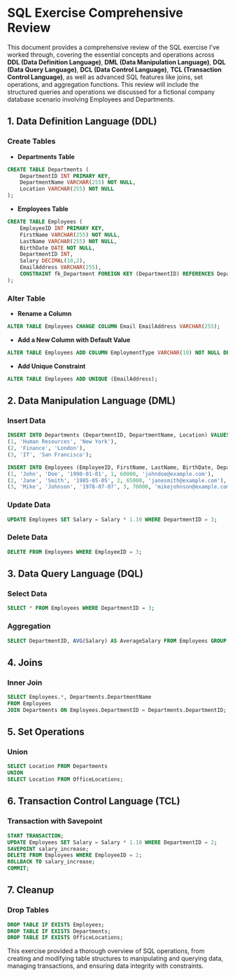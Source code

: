# SQL Exercise Comprehensive Review

This document provides a comprehensive review of the SQL exercise I've worked through, covering the essential concepts and operations across **DDL (Data Definition Language)**, **DML (Data Manipulation Language)**, **DQL (Data Query Language)**, **DCL (Data Control Language)**, **TCL (Transaction Control Language)**, as well as advanced SQL features like joins, set operations, and aggregation functions. This review will include the structured queries and operations we discussed for a fictional company database scenario involving Employees and Departments.

## 1. Data Definition Language (DDL)

### Create Tables

- **Departments Table**

```sql
CREATE TABLE Departments (
    DepartmentID INT PRIMARY KEY,
    DepartmentName VARCHAR(255) NOT NULL,
    Location VARCHAR(255) NOT NULL
);
```

- **Employees Table**

```sql
CREATE TABLE Employees (
    EmployeeID INT PRIMARY KEY,
    FirstName VARCHAR(255) NOT NULL,
    LastName VARCHAR(255) NOT NULL,
    BirthDate DATE NOT NULL,
    DepartmentID INT,
    Salary DECIMAL(10,2),
    EmailAddress VARCHAR(255),
    CONSTRAINT fk_Department FOREIGN KEY (DepartmentID) REFERENCES Departments(DepartmentID)
);
```

### Alter Table

- **Rename a Column**

```sql
ALTER TABLE Employees CHANGE COLUMN Email EmailAddress VARCHAR(255);
```

- **Add a New Column with Default Value**

```sql
ALTER TABLE Employees ADD COLUMN EmploymentType VARCHAR(10) NOT NULL DEFAULT 'Full-Time';
```

- **Add Unique Constraint**

```sql
ALTER TABLE Employees ADD UNIQUE (EmailAddress);
```

## 2. Data Manipulation Language (DML)

### Insert Data

```sql
INSERT INTO Departments (DepartmentID, DepartmentName, Location) VALUES
(1, 'Human Resources', 'New York'),
(2, 'Finance', 'London'),
(3, 'IT', 'San Francisco');
```

```sql
INSERT INTO Employees (EmployeeID, FirstName, LastName, BirthDate, DepartmentID, Salary, EmailAddress) VALUES
(1, 'John', 'Doe', '1990-01-01', 1, 60000, 'johndoe@example.com'),
(2, 'Jane', 'Smith', '1985-05-05', 2, 65000, 'janesmith@example.com'),
(3, 'Mike', 'Johnson', '1978-07-07', 3, 70000, 'mikejohnson@example.com');
```

### Update Data

```sql
UPDATE Employees SET Salary = Salary * 1.10 WHERE DepartmentID = 3;
```

### Delete Data

```sql
DELETE FROM Employees WHERE EmployeeID = 3;
```

## 3. Data Query Language (DQL)

### Select Data

```sql
SELECT * FROM Employees WHERE DepartmentID = 3;
```

### Aggregation

```sql
SELECT DepartmentID, AVG(Salary) AS AverageSalary FROM Employees GROUP BY DepartmentID;
```

## 4. Joins

### Inner Join

```sql
SELECT Employees.*, Departments.DepartmentName
FROM Employees
JOIN Departments ON Employees.DepartmentID = Departments.DepartmentID;
```

## 5. Set Operations

### Union

```sql
SELECT Location FROM Departments
UNION
SELECT Location FROM OfficeLocations;
```

## 6. Transaction Control Language (TCL)

### Transaction with Savepoint

```sql
START TRANSACTION;
UPDATE Employees SET Salary = Salary * 1.10 WHERE DepartmentID = 2;
SAVEPOINT salary_increase;
DELETE FROM Employees WHERE EmployeeID = 2;
ROLLBACK TO salary_increase;
COMMIT;
```

## 7. Cleanup

### Drop Tables

```sql
DROP TABLE IF EXISTS Employees;
DROP TABLE IF EXISTS Departments;
DROP TABLE IF EXISTS OfficeLocations;
```

This exercise provided a thorough overview of SQL operations, from creating and modifying table structures to manipulating and querying data, managing transactions, and ensuring data integrity with constraints.
